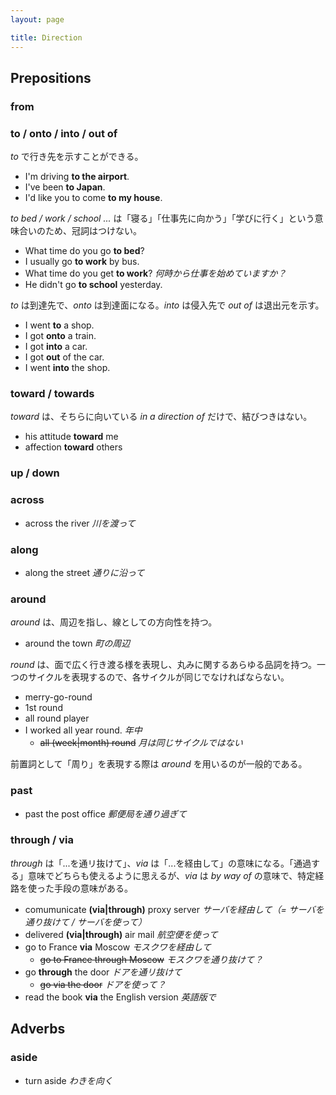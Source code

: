 ```yaml
---
layout: page

title: Direction
---
```


## Prepositions

### from

### to / onto / into / out of

_to_ で行き先を示すことができる。

* I'm driving __to the airport__.
* I've been __to Japan__.
* I'd like you to come __to my house__.

_to bed / work / school ..._ は「寝る」「仕事先に向かう」「学びに行く」という意味合いのため、冠詞はつけない。

* What time do you go __to bed__?
* I usually go __to work__ by bus.
* What time do you get __to work__? _何時から仕事を始めていますか？_
* He didn't go __to school__ yesterday.

_to_ は到達先で、_onto_ は到達面になる。_into_ は侵入先で _out of_ は退出元を示す。

* I went __to__ a shop.
* I got __onto__ a train.
* I got __into__ a car.
* I got __out__ of the car.
* I went __into__ the shop.

### toward / towards

_toward_ は、そちらに向いている _in a direction of_ だけで、結びつきはない。

* his attitude __toward__ me
* affection __toward__ others

### up / down

### across

* across the river _川を渡って_

### along

* along the street _通りに沿って_

### around

_around_ は、周辺を指し、線としての方向性を持つ。

* around the town _町の周辺_

_round_ は、面で広く行き渡る様を表現し、丸みに関するあらゆる品詞を持つ。一つのサイクルを表現するので、各サイクルが同じでなければならない。

* merry-go-round
* 1st round
* all round player
* I worked all year round. _年中_
  * <del>all (week|month) round</del> _月は同じサイクルではない_

前置詞として「周り」を表現する際は _around_ を用いるのが一般的である。

### past

* past the post office _郵便局を通り過ぎて_

### through / via

_through_ は「...を通リ抜けて」、_via_ は「...を経由して」の意味になる。「通過する」意味でどちらも使えるように思えるが、_via_ は _by way of_ の意味で、特定経路を使った手段の意味がある。

* comumunicate __(via|through)__ proxy server _サーバを経由して（= サーバを通り抜けて / サーバを使って）_
* delivered __(via|through)__ air mail _航空便を使って_
* go to France __via__ Moscow _モスクワを経由して_
  * <del>go to France through Moscow</del> _モスクワを通り抜けて？_
* go __through__ the door _ドアを通リ抜けて_
  * <del>go via the door</del> _ドアを使って？_
* read the book __via__ the English version _英語版で_

## Adverbs

### aside

* turn aside _わきを向く_

